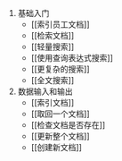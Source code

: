 1. 基础入门
	- [[索引员工文档]]
	- [[检索文档]]
	- [[轻量搜索]]
	- [[使用查询表达式搜索]]
	- [[更复杂的搜索]]
	- [[全文搜索]]
2. 数据输入和输出
	- [[索引文档]]
	- [[取回一个文档]]
	- [[检查文档是否存在]]
	- [[更新整个文档]]
	- [[创建新文档]]